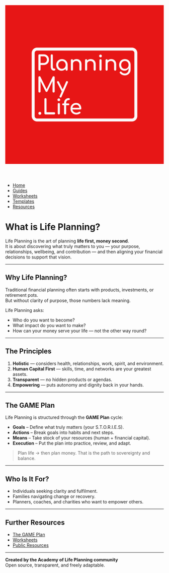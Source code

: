 <link rel="stylesheet" href="../style.css">
<header>
  <a href="../index.html"><img src="../assets/Original.png" alt="Planning My Life Logo" class="logo"></a>
</header>

<nav>
  <ul>
    <li><a href="../index.html">Home</a></li>
    <li><a href="../Guides/">Guides</a></li>
    <li><a href="../Worksheets/">Worksheets</a></li>
    <li><a href="../Templates/">Templates</a></li>
    <li><a href="../Public-Resources/">Resources</a></li>
  </ul>
</nav>


# What is Life Planning?

Life Planning is the art of planning **life first, money second**.  
It is about discovering what truly matters to you — your purpose, relationships, wellbeing, and contribution — and then aligning your financial decisions to support that vision.

---

## Why Life Planning?
Traditional financial planning often starts with products, investments, or retirement pots.  
But without clarity of purpose, those numbers lack meaning.

Life Planning asks:
- Who do you want to become?
- What impact do you want to make?
- How can your money serve your life — not the other way round?

---

## The Principles
1. **Holistic** — considers health, relationships, work, spirit, and environment.  
2. **Human Capital First** — skills, time, and networks are your greatest assets.  
3. **Transparent** — no hidden products or agendas.  
4. **Empowering** — puts autonomy and dignity back in your hands.  

---

## The GAME Plan
Life Planning is structured through the **GAME Plan** cycle:

- **Goals** – Define what truly matters (your S.T.O.R.I.E.S).  
- **Actions** – Break goals into habits and next steps.  
- **Means** – Take stock of your resources (human + financial capital).  
- **Execution** – Put the plan into practice, review, and adapt.  

> Plan life → then plan money. That is the path to sovereignty and balance.

---

## Who Is It For?
- Individuals seeking clarity and fulfilment.  
- Families navigating change or recovery.  
- Planners, coaches, and charities who want to empower others.  

---

## Further Resources
- [The GAME Plan](./The-GAME-Plan.md)  
- [Worksheets](../Worksheets/)  
- [Public Resources](../Public-Resources/)  

---

**Created by the Academy of Life Planning community**  
Open source, transparent, and freely adaptable.
